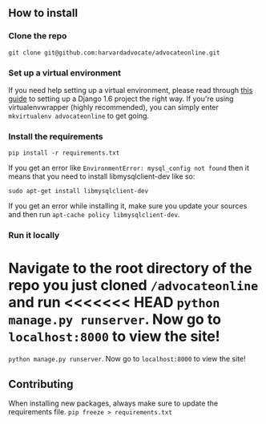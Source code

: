 ## How to install 

### Clone the repo
```git clone git@github.com:harvardadvocate/advocateonline.git```

### Set up a virtual environment
If you need help setting up a virtual environment, please read through [this guide](http://www.jeffknupp.com/blog/2013/12/18/starting-a-django-16-project-the-right-way) to setting up a Django 1.6 project the right way. If you're using virtualenvwrapper (highly recommended), you can simply enter
```mkvirtualenv advocateonline``` to get going.

### Install the requirements
```pip install -r requirements.txt```

If you get an error like ```EnvironmentError: mysql_config not found``` then it means that you need to install libmysqlclient-dev like so:

```sudo apt-get install libmysqlclient-dev```

If you get an error while installing it, make sure you update your sources and then run ```apt-cache policy libmysqlclient-dev```.

### Run it locally
Navigate to the root directory of the repo you just cloned ```/advocateonline``` and run
<<<<<<< HEAD
```python manage.py runserver```. Now go to ```localhost:8000``` to view the site!
=======
```python manage.py runserver```. Now go to ```localhost:8000``` to view the site!

## Contributing

When installing new packages, always make sure to update the requirements file.
```pip freeze > requirements.txt```

